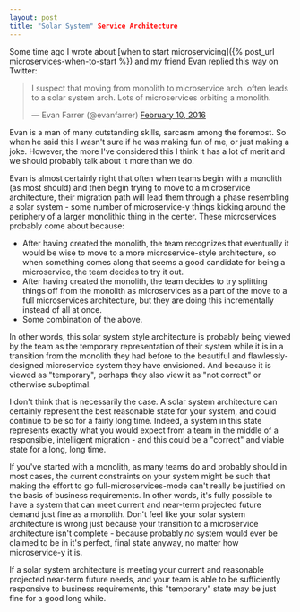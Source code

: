 ```yaml
---
layout: post
title: "Solar System" Service Architecture
---
```

Some time ago I wrote about [when to start microservicing]({% post_url microservices-when-to-start %}) and my friend Evan replied this way on Twitter:

<blockquote class="twitter-tweet" data-lang="en"><p lang="en" dir="ltr">I suspect that moving from monolith to microservice arch. often leads to a solar system arch. Lots of microservices orbiting a monolith.</p>&mdash; Evan Farrer (@evanfarrer) <a href="https://twitter.com/evanfarrer/status/697530613763428352">February 10, 2016</a></blockquote>
<script async src="//platform.twitter.com/widgets.js" charset="utf-8"></script>

Evan is a man of many outstanding skills, sarcasm among the foremost.  So when he said this I wasn't sure if he was making fun of me, or just making a joke.  However, the more I've considered this I think it has a lot of merit and we should probably talk about it more than we do.

Evan is almost certainly right that often when teams begin with a monolith (as most should) and then begin trying to move to a microservice architecture, their migration path will lead them through a phase resembling a solar system - some number of microservice-y things kicking around the periphery of a larger monolithic thing in the center.  These microservices probably come about because:

* After having created the monolith, the team recognizes that eventually it would be wise to move to a more microservice-style architecture, so when something comes along that seems a good candidate for being a microservice, the team decides to try it out.
* After having created the monolith, the team decides to try splitting things off from the monolith as microservices as a part of the move to a full microservices architecture, but they are doing this incrementally instead of all at once.
* Some combination of the above.

In other words, this solar system style architecture is probably being viewed by the team as the temporary representation of their system while it is in a transition from the monolith they had before to the beautiful and flawlessly-designed microservice system they have envisioned.  And because it is viewed as "temporary", perhaps they also view it as "not correct" or otherwise suboptimal.

I don't think that is necessarily the case.  A solar system architecture can certainly represent the best reasonable state for your system, and could continue to be so for a fairly long time.  Indeed, a system in this state represents exactly what you would expect from a team in the middle of a responsible, intelligent migration - and this could be a "correct" and viable state for a long, long time.

If you've started with a monolith, as many teams do and probably should in most cases, the current constraints on your system might be such that making the effort to go full-microservices-mode can't really be justified on the basis of business requirements.  In other words, it's fully possible to have a system that can meet current and near-term projected future demand just fine as a monolith.  Don't feel like your solar system architecture is wrong just because your transition to a microservice architecture isn't complete - because probably *no* system would ever be claimed to be in it's perfect, final state anyway, no matter how microservice-y it is.

If a solar system architecture is meeting your current and reasonable projected near-term future needs, and your team is able to be sufficiently responsive to business requirements, this "temporary" state may be just fine for a good long while.
